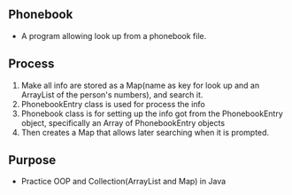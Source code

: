 ## Phonebook 
* A program allowing look up from a phonebook file. 


## Process
1. Make all info are stored as a Map(name as key for look up and an ArrayList of the person's numbers), and search it. 
2. PhonebookEntry class is used for process the info
3. Phonebook class is for setting up the info got from the PhonebookEntry object, specifically an Array of PhonebookEntry objects
4. Then creates a Map that allows later searching when it is prompted. 


## Purpose
* Practice OOP and Collection(ArrayList and Map) in Java
